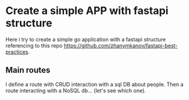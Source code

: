 # Create a simple APP with fastapi structure
Here i try to create a simple go application with a fastapi structure referencing to this repo https://github.com/zhanymkanov/fastapi-best-practices.

## Main routes
I define a route with CRUD interaction with a sql DB about people.
Then a route interacting with a NoSQL db... (let's see which one).

